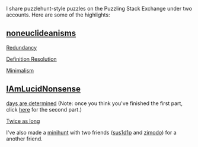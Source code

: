 I share puzzlehunt-style puzzles on the Puzzling Stack Exchange under two accounts. Here are some of the highlights:

## [noneuclideanisms](https://puzzling.stackexchange.com/users/22856/noneuclideanisms)
[Redundancy](https://puzzling.stackexchange.com/questions/109708/redundancy)

[Definition Resolution](https://puzzling.stackexchange.com/questions/111258/definition-resolution)

[Minimalism](https://puzzling.stackexchange.com/questions/110475/minimalism)

## [IAmLucidNonsense](https://puzzling.stackexchange.com/users/75052/iamlucidnonsense)
[days are determined](https://i.stack.imgur.com/gJWXe.png) (Note: once you think you've finished the first part, click [here](https://i.stack.imgur.com/DEAvl.png) for the second part.)

[Twice as long](https://puzzling.stackexchange.com/questions/116412/how-can-i-make-my-puzzles-twice-as-long)

I've also made a [minihunt](https://docs.google.com/spreadsheets/u/1/d/1T16A0dZxV0As24ZiSfBgFdCgtFkq0nghhDqnQtAMCTs/) with two friends ([sus1d1p](https://crosshare.org/sus1d1p) and [zimodo](https://zirnodo.blogspot.com/)) for a another friend.
